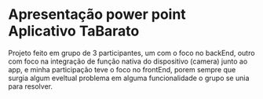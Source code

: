 # Apresentação power point Aplicativo TaBarato

Projeto feito em grupo de 3 participantes, um com o foco no backEnd, outro com foco na integração de função nativa do dispositivo (camera) junto ao app, e  minha participação teve o foco no frontEnd, porem sempre que surgia algum eveltual problema em alguma funcionalidade o grupo se unia para resolver. 
